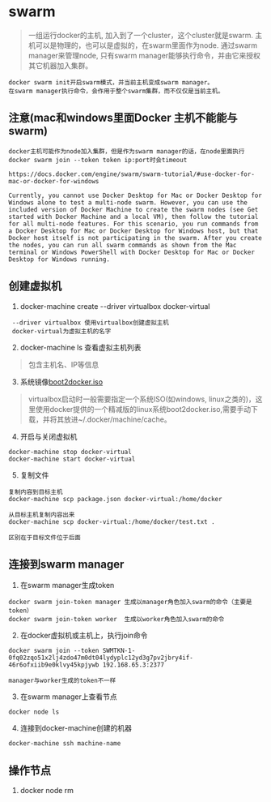 # swarm
> 一组运行docker的主机, 加入到了一个cluster，这个cluster就是swarm.
> 主机可以是物理的，也可以是虚拟的，在swarm里面作为node. 
> 通过swarm manager来管理node, 只有swarm manager能够执行命令，并由它来授权其它机器加入集群。
```
docker swarm init开启swarm模式，并当前主机变成swarm manager。
在swarm manager执行命令，会作用于整个swarm集群，而不仅仅是当前主机。
```

## 注意(mac和windows里面Docker 主机不能能与swarm)
```
docker主机可能作为node加入集群，但是作为swarm manager的话，在node里面执行docker swarm join --token token ip:port时会timeout

https://docs.docker.com/engine/swarm/swarm-tutorial/#use-docker-for-mac-or-docker-for-windows

Currently, you cannot use Docker Desktop for Mac or Docker Desktop for Windows alone to test a multi-node swarm. However, you can use the included version of Docker Machine to create the swarm nodes (see Get started with Docker Machine and a local VM), then follow the tutorial for all multi-node features. For this scenario, you run commands from a Docker Desktop for Mac or Docker Desktop for Windows host, but that Docker host itself is not participating in the swarm. After you create the nodes, you can run all swarm commands as shown from the Mac terminal or Windows PowerShell with Docker Desktop for Mac or Docker Desktop for Windows running.
```

## 创建虚拟机
1. docker-machine create --driver virtualbox docker-virtual
```
 --driver virtualbox 使用virtualbox创建虚拟主机
 docker-virtual为虚拟主机的名字
```
2. docker-machine ls 查看虚拟主机列表
> 包含主机名、IP等信息
3. 系统镜像[boot2docker.iso](https://github.com/boot2docker/boot2docker/releases)
> virtualbox启动时一般需要指定一个系统ISO(如windows, linux之类的)，这里使用docker提供的一个精减版的linux系统boot2docker.iso,需要手动下载，并将其放进~/.docker/machine/cache。
4. 开启与关闭虚拟机
```
docker-machine stop docker-virtual
docker-machine start docker-virtual
```
5. 复制文件
```
复制内容到目标主机
docker-machine scp package.json docker-virtual:/home/docker

从目标主机复制内容出来
docker-machine scp docker-virtual:/home/docker/test.txt .

区别在于目标文件位于后面
```

## 连接到swarm manager
1. 在swarm manager生成token
```
docker swarm join-token manager 生成以manager角色加入swarm的命令（主要是token）
docker swarm join-token worker  生成以worker角色加入swarm的命令
```
2. 在docker虚拟机或主机上，执行join命令
```
docker swarm join --token SWMTKN-1-0fq02zqo51x2lj4zdo47m0dt04lydyplc12yd3g7pv2jbry4if-46r6ofxiib9e0klvy45kpjywb 192.168.65.3:2377

manager与worker生成的token不一样
```
3. 在swarm manager上查看节点
```
docker node ls
```

4. 连接到docker-machine创建的机器
```
docker-machine ssh machine-name
```

## 操作节点
1. docker node rm 


